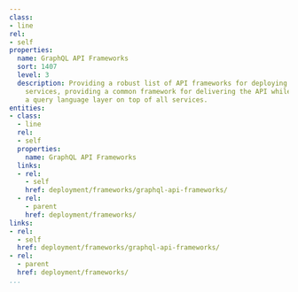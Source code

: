 ```yaml
---
class:
- line
rel:
- self
properties:
  name: GraphQL API Frameworks
  sort: 1407
  level: 3
  description: Providing a robust list of API frameworks for deploying GraphQL API
    services, providing a common framework for delivering the API while also providing
    a query language layer on top of all services.
entities:
- class:
  - line
  rel:
  - self
  properties:
    name: GraphQL API Frameworks
  links:
  - rel:
    - self
    href: deployment/frameworks/graphql-api-frameworks/
  - rel:
    - parent
    href: deployment/frameworks/
links:
- rel:
  - self
  href: deployment/frameworks/graphql-api-frameworks/
- rel:
  - parent
  href: deployment/frameworks/
...
```

